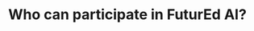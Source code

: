 ---
type: faq
order: 4
title: Who can participate in FuturEd AI?
answer: >
  Anyone can participate in FuturEd AI as long as they can form a team of 2 to 3 people. to anyone with an interest in technology, problem-solving, and collaboration, regardless of their formal background or experience level. This often includes students, developers, designers, entrepreneurs, and hobbyists. Some hackathons may have specific themes or requirements, but the core idea is to bring together diverse individuals to create innovative solutions.
---